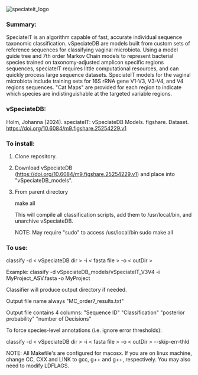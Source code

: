 ![speciateit_logo](https://user-images.githubusercontent.com/17168205/40029457-bf249c04-57b2-11e8-9d2e-85e4ea6f3d0c.png)

### Summary:
SpeciateIT is an algorithm capable of fast, accurate individual sequence taxonomic classification. vSpeciateDB are models built from custom sets of reference sequences for classifying vaginal microbiota. Using a model guide tree and 7th order Markov Chain models to represent bacterial species trained on taxonomy-adjusted amplicon specific regions sequences, speciateIT requires little computational resources, and can quickly process large sequence datasets. SpeciateIT models for the vaginal microbiota include training sets for 16S rRNA gene V1-V3, V3-V4, and V4 regions sequences. "Cat Maps" are provided for each region to indicate which species are indistinguishable at the targeted variable regions.

### vSpeciateDB:
Holm, Johanna (2024). speciateIT: vSpeciateDB Models. figshare. Dataset. https://doi.org/10.6084/m9.figshare.25254229.v1

### To install:
1. Clone repository.
2. Download vSpeciateDB (https://doi.org/10.6084/m9.figshare.25254229.v1) and place into "vSpeciateDB_models". 
3. From parent directory
   
   make all
   
   This will compile all classification scripts, add them to /usr/local/bin, and unarchive vSpeciateDB.

   NOTE: May require "sudo" to access /usr/local/bin
   sudo make all

### To use: 

classify -d < vSpeciateDB dir > -i < fasta file > -o < outDir >

  Example: classify -d vSpeciateDB_models/vSpeciateIT_V3V4 -i MyProject_ASV.fasta -o MyProject 

   Classifier will produce output directory if needed.

   Output file name always "MC_order7_results.txt"

   Output file contains 4 columns: "Sequence ID" "Classification" "posterior probability" "number of Decisions"

To force species-level annotations (i.e. ignore error thresholds): 

classify -d < vSpeciateDB dir > -i < fasta file > -o < outDir > --skip-err-thld

NOTE: All Makefile's are configured for macosx. If you are on linux machine,
change CC, CXX and LINK to gcc, g++ and g++, respectively. You may also need to
modify LDFLAGS.
